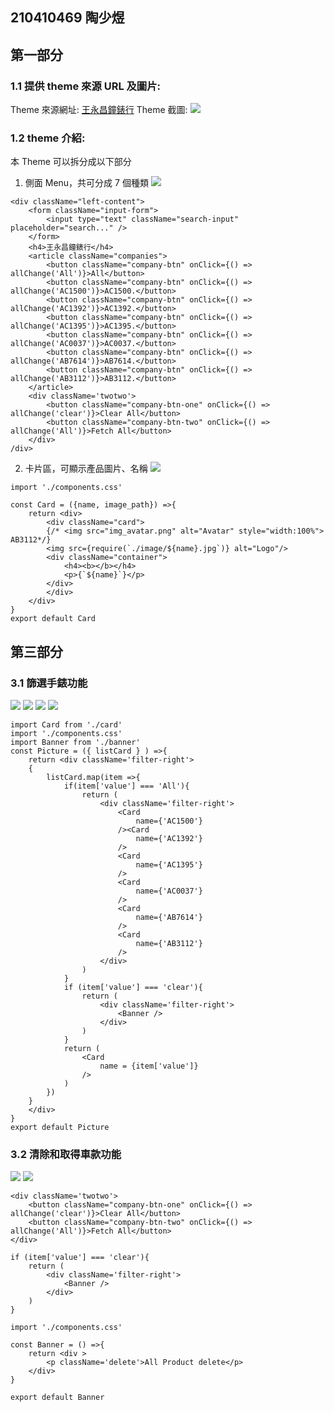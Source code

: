 ## 210410469 陶少煜
## 第一部分

### 1.1  提供 theme 來源 URL 及圖片:
Theme 來源網址: [王永昌鐘錶行](https://www.watchart.com/main/index.aspx)
Theme 截圖:
![](https://i.imgur.com/MkIBcQw.jpg)
### 1.2 theme 介紹:
本 Theme 可以拆分成以下部分
1. 側面 Menu，共可分成 7 個種類
![](https://i.imgur.com/MEsDFDc.png)
``` html=
<div className="left-content">
    <form className="input-form">
        <input type="text" className="search-input" placeholder="search..." />
    </form>
    <h4>王永昌鐘錶行</h4>
    <article className="companies">
        <button className="company-btn" onClick={() => allChange('All')}>All</button>
        <button className="company-btn" onClick={() => allChange('AC1500')}>AC1500.</button>
        <button className="company-btn" onClick={() => allChange('AC1392')}>AC1392.</button>
        <button className="company-btn" onClick={() => allChange('AC1395')}>AC1395.</button>
        <button className="company-btn" onClick={() => allChange('AC0037')}>AC0037.</button>
        <button className="company-btn" onClick={() => allChange('AB7614')}>AB7614.</button>
        <button className="company-btn" onClick={() => allChange('AB3112')}>AB3112.</button>
    </article>
    <div className='twotwo'>
        <button className="company-btn-one" onClick={() => allChange('clear')}>Clear All</button>
        <button className="company-btn-two" onClick={() => allChange('All')}>Fetch All</button>
    </div>
/div>
```
2. 卡片區，可顯示產品圖片、名稱
![](https://i.imgur.com/bvQwFoE.png)
``` html=
import './components.css'

const Card = ({name, image_path}) =>{
    return <div>
        <div className="card">
        {/* <img src="img_avatar.png" alt="Avatar" style="width:100%"> AB3112*/}
        <img src={require(`./image/${name}.jpg`)} alt="Logo"/>
        <div className="container">
            <h4><b></b></h4> 
            <p>{`${name}`}</p> 
        </div>
        </div>
    </div>
}
export default Card
```

## 第三部分
### 3.1  篩選手錶功能
![](https://i.imgur.com/6KS4ZLQ.png)
![](https://i.imgur.com/sAxRR7s.png)
![](https://i.imgur.com/1RKMo5m.png)
![](https://i.imgur.com/F7jT0yo.png)
``` html=
import Card from './card'
import './components.css'
import Banner from './banner'
const Picture = ({ listCard } ) =>{
    return <div className='filter-right'>
    {
        listCard.map(item =>{
            if(item['value'] === 'All'){
                return (
                    <div className='filter-right'>
                        <Card 
                            name={'AC1500'}
                        /><Card 
                            name={'AC1392'}
                        />
                        <Card 
                            name={'AC1395'}
                        />
                        <Card 
                            name={'AC0037'}
                        />
                        <Card 
                            name={'AB7614'}
                        />
                        <Card 
                            name={'AB3112'}
                        />
                    </div>
                )
            }
            if (item['value'] === 'clear'){
                return (
                    <div className='filter-right'>
                        <Banner />
                    </div>
                )
            }
            return (
                <Card 
                    name = {item['value']}
                />
            )
        })           
    }
    </div>
}
export default Picture
```

### 3.2  清除和取得車款功能
![](https://i.imgur.com/wAgAH7u.png)
![](https://i.imgur.com/s9TX2t6.png)
``` html=
<div className='twotwo'>
    <button className="company-btn-one" onClick={() => allChange('clear')}>Clear All</button>
    <button className="company-btn-two" onClick={() => allChange('All')}>Fetch All</button>
</div>
```
``` html=
if (item['value'] === 'clear'){
    return (
        <div className='filter-right'>
            <Banner />
        </div>
    )
}
```
``` html=
import './components.css'

const Banner = () =>{
    return <div >
        <p className='delete'>All Product delete</p>
    </div>
}

export default Banner
```





















